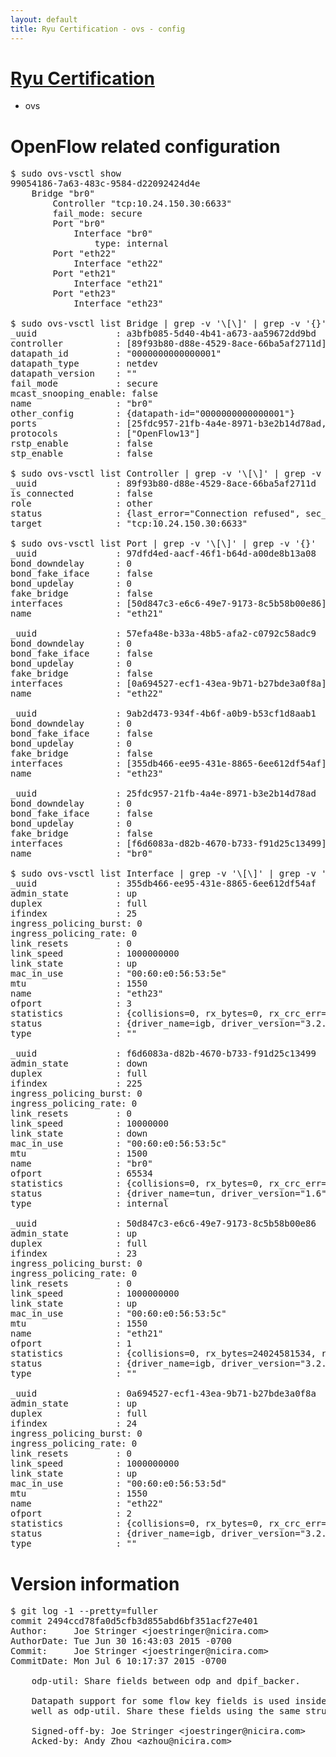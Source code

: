 ```yaml
---
layout: default
title: Ryu Certification - ovs - config
---
```

# [Ryu Certification](http://osrg.github.io/ryu/certification.html)
* ovs 

# OpenFlow related configuration
<pre>
$ sudo ovs-vsctl show
99054186-7a63-483c-9584-d22092424d4e
    Bridge "br0"
        Controller "tcp:10.24.150.30:6633"
        fail_mode: secure
        Port "br0"
            Interface "br0"
                type: internal
        Port "eth22"
            Interface "eth22"
        Port "eth21"
            Interface "eth21"
        Port "eth23"
            Interface "eth23"

$ sudo ovs-vsctl list Bridge | grep -v '\[\]' | grep -v '{}'
_uuid               : a3bfb085-5d40-4b41-a673-aa59672dd9bd
controller          : [89f93b80-d88e-4529-8ace-66ba5af2711d]
datapath_id         : "0000000000000001"
datapath_type       : netdev
datapath_version    : "<built-in>"
fail_mode           : secure
mcast_snooping_enable: false
name                : "br0"
other_config        : {datapath-id="0000000000000001"}
ports               : [25fdc957-21fb-4a4e-8971-b3e2b14d78ad, 57efa48e-b33a-48b5-afa2-c0792c58adc9, 97dfd4ed-aacf-46f1-b64d-a00de8b13a08, 9ab2d473-934f-4b6f-a0b9-b53cf1d8aab1]
protocols           : ["OpenFlow13"]
rstp_enable         : false
stp_enable          : false

$ sudo ovs-vsctl list Controller | grep -v '\[\]' | grep -v '{}'
_uuid               : 89f93b80-d88e-4529-8ace-66ba5af2711d
is_connected        : false
role                : other
status              : {last_error="Connection refused", sec_since_disconnect="2", state=BACKOFF}
target              : "tcp:10.24.150.30:6633"

$ sudo ovs-vsctl list Port | grep -v '\[\]' | grep -v '{}'
_uuid               : 97dfd4ed-aacf-46f1-b64d-a00de8b13a08
bond_downdelay      : 0
bond_fake_iface     : false
bond_updelay        : 0
fake_bridge         : false
interfaces          : [50d847c3-e6c6-49e7-9173-8c5b58b00e86]
name                : "eth21"

_uuid               : 57efa48e-b33a-48b5-afa2-c0792c58adc9
bond_downdelay      : 0
bond_fake_iface     : false
bond_updelay        : 0
fake_bridge         : false
interfaces          : [0a694527-ecf1-43ea-9b71-b27bde3a0f8a]
name                : "eth22"

_uuid               : 9ab2d473-934f-4b6f-a0b9-b53cf1d8aab1
bond_downdelay      : 0
bond_fake_iface     : false
bond_updelay        : 0
fake_bridge         : false
interfaces          : [355db466-ee95-431e-8865-6ee612df54af]
name                : "eth23"

_uuid               : 25fdc957-21fb-4a4e-8971-b3e2b14d78ad
bond_downdelay      : 0
bond_fake_iface     : false
bond_updelay        : 0
fake_bridge         : false
interfaces          : [f6d6083a-d82b-4670-b733-f91d25c13499]
name                : "br0"

$ sudo ovs-vsctl list Interface | grep -v '\[\]' | grep -v '{}'
_uuid               : 355db466-ee95-431e-8865-6ee612df54af
admin_state         : up
duplex              : full
ifindex             : 25
ingress_policing_burst: 0
ingress_policing_rate: 0
link_resets         : 0
link_speed          : 1000000000
link_state          : up
mac_in_use          : "00:60:e0:56:53:5e"
mtu                 : 1550
name                : "eth23"
ofport              : 3
statistics          : {collisions=0, rx_bytes=0, rx_crc_err=0, rx_dropped=0, rx_errors=0, rx_frame_err=0, rx_over_err=0, rx_packets=0, tx_bytes=1176922500, tx_dropped=0, tx_errors=0, tx_packets=784615}
status              : {driver_name=igb, driver_version="3.2.10-k", firmware_version="2.10-9"}
type                : ""

_uuid               : f6d6083a-d82b-4670-b733-f91d25c13499
admin_state         : down
duplex              : full
ifindex             : 225
ingress_policing_burst: 0
ingress_policing_rate: 0
link_resets         : 0
link_speed          : 10000000
link_state          : down
mac_in_use          : "00:60:e0:56:53:5c"
mtu                 : 1500
name                : "br0"
ofport              : 65534
statistics          : {collisions=0, rx_bytes=0, rx_crc_err=0, rx_dropped=0, rx_errors=0, rx_frame_err=0, rx_over_err=0, rx_packets=0, tx_bytes=0, tx_dropped=0, tx_errors=0, tx_packets=0}
status              : {driver_name=tun, driver_version="1.6", firmware_version="N/A"}
type                : internal

_uuid               : 50d847c3-e6c6-49e7-9173-8c5b58b00e86
admin_state         : up
duplex              : full
ifindex             : 23
ingress_policing_burst: 0
ingress_policing_rate: 0
link_resets         : 0
link_speed          : 1000000000
link_state          : up
mac_in_use          : "00:60:e0:56:53:5c"
mtu                 : 1550
name                : "eth21"
ofport              : 1
statistics          : {collisions=0, rx_bytes=24024581534, rx_crc_err=0, rx_dropped=0, rx_errors=0, rx_frame_err=0, rx_over_err=0, rx_packets=16026376, tx_bytes=0, tx_dropped=0, tx_errors=0, tx_packets=0}
status              : {driver_name=igb, driver_version="3.2.10-k", firmware_version="2.10-9"}
type                : ""

_uuid               : 0a694527-ecf1-43ea-9b71-b27bde3a0f8a
admin_state         : up
duplex              : full
ifindex             : 24
ingress_policing_burst: 0
ingress_policing_rate: 0
link_resets         : 0
link_speed          : 1000000000
link_state          : up
mac_in_use          : "00:60:e0:56:53:5d"
mtu                 : 1550
name                : "eth22"
ofport              : 2
statistics          : {collisions=0, rx_bytes=0, rx_crc_err=0, rx_dropped=0, rx_errors=0, rx_frame_err=0, rx_over_err=0, rx_packets=0, tx_bytes=18089315792, tx_dropped=0, tx_errors=0, tx_packets=12064077}
status              : {driver_name=igb, driver_version="3.2.10-k", firmware_version="2.10-9"}
type                : ""
</pre>

# Version information
<pre>
$ git log -1 --pretty=fuller
commit 2494ccd78fa0d5cfb3d855abd6bf351acf27e401
Author:     Joe Stringer &lt;joestringer@nicira.com&gt;
AuthorDate: Tue Jun 30 16:43:03 2015 -0700
Commit:     Joe Stringer &lt;joestringer@nicira.com&gt;
CommitDate: Mon Jul 6 10:17:37 2015 -0700

    odp-util: Share fields between odp and dpif_backer.
    
    Datapath support for some flow key fields is used inside ofproto-dpif as
    well as odp-util. Share these fields using the same structure.
    
    Signed-off-by: Joe Stringer &lt;joestringer@nicira.com&gt;
    Acked-by: Andy Zhou &lt;azhou@nicira.com&gt;
</pre>
